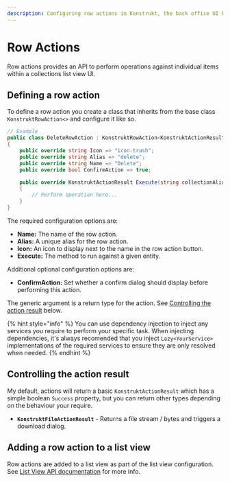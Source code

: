 ```yaml
---
description: Configuring row actions in Konstrukt, the back office UI builder for Umbraco.
---
```


# Row Actions

Row actions provides an API to perform operations against individual items within a collections list view UI.

## Defining a row action

To define a row action you create a class that inherits from the base class `KonstruktRowAction<>` and configure it like so.

````csharp
// Example
public class DeleteRowAction : KonstruktRowAction<KonstruktActionResult>
{
    public override string Icon => "icon-trash";
    public override string Alias => "delete";
    public override string Name => "Delete";
    public override bool ConfirmAction => true;

    public override KonstruktActionResult Execute(string collectionAlias, object entityId)
    {
        // Perform operation here...
    }
}
````

The required configuration options are:

* **Name:** The name of the row action.
* **Alias:** A unique alias for the row action.
* **Icon:** An icon to display next to the name in the row action button.
* **Execute:** The method to run against a given entity.

Additional optional configuration options are:

* **ConfirmAction:** Set whether a confirm dialog should display before performing this action.

The generic argument is a return type for the action. See [Controlling the action result](#controlling-the-action-result) below.

{% hint style="info" %}
You can use dependency injection to inject any services you require to perform your specific task. When injecting dependencies, it's always recomended that you inject `Lazy<YourService>` implementations of the required services to ensure they are only resolved when needed.
{% endhint %}

## Controlling the action result

My default, actions will return a basic `KonstruktActionResult` which has a simple boolean `Success` property, but you can return other types depending on the behaviour your require.

* **`KonstruktFileActionResult`** - Returns a file stream / bytes and triggers a download dialog.

## Adding a row action to a list view

Row actions are added to a list view as part of the list view configuration. See [List View API documentation](collection-list-views.md#adding-a-row-action) for more info.
